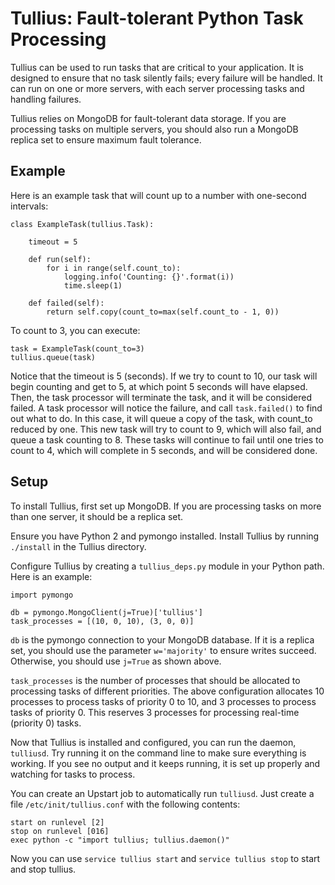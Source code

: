 # Tullius: Fault-tolerant Python Task Processing

Tullius can be used to run tasks that are critical to your application. It is designed to ensure that no task silently fails; every failure will be handled. It can run on one or more servers, with each server processing tasks and handling failures.

Tullius relies on MongoDB for fault-tolerant data storage. If you are processing tasks on multiple servers, you should also run a MongoDB replica set to ensure maximum fault tolerance.

## Example

Here is an example task that will count up to a number with one-second intervals:

    class ExampleTask(tullius.Task):

        timeout = 5

        def run(self):
            for i in range(self.count_to):
                logging.info('Counting: {}'.format(i))
                time.sleep(1)

        def failed(self):
            return self.copy(count_to=max(self.count_to - 1, 0))

To count to 3, you can execute:

    task = ExampleTask(count_to=3)
    tullius.queue(task)

Notice that the timeout is 5 (seconds). If we try to count to 10, our task will begin counting and get to 5, at which point 5 seconds will have elapsed. Then, the task processor will terminate the task, and it will be considered failed. A task processor will notice the failure, and call `task.failed()` to find out what to do. In this case, it will queue a copy of the task, with count_to reduced by one. This new task will try to count to 9, which will also fail, and queue a task counting to 8. These tasks will continue to fail until one tries to count to 4, which will complete in 5 seconds, and will be considered done.

## Setup

To install Tullius, first set up MongoDB. If you are processing tasks on more than one server, it should be a replica set.

Ensure you have Python 2 and pymongo installed. Install Tullius by running `./install` in the Tullius directory.

Configure Tullius by creating a `tullius_deps.py` module in your Python path. Here is an example:

    import pymongo

    db = pymongo.MongoClient(j=True)['tullius']
    task_processes = [(10, 0, 10), (3, 0, 0)]

`db` is the pymongo connection to your MongoDB database. If it is a replica set, you should use the parameter `w='majority'` to ensure writes succeed. Otherwise, you should use `j=True` as shown above.

`task_processes` is the number of processes that should be allocated to processing tasks of different priorities. The above configuration allocates 10 processes to process tasks of priority 0 to 10, and 3 processes to process tasks of priority 0. This reserves 3 processes for processing real-time (priority 0) tasks.

Now that Tullius is installed and configured, you can run the daemon, `tulliusd`. Try running it on the command line to make sure everything is working. If you see no output and it keeps running, it is set up properly and watching for tasks to process.

You can create an Upstart job to automatically run `tulliusd`. Just create a file `/etc/init/tullius.conf` with the following contents:

    start on runlevel [2]
    stop on runlevel [016]
    exec python -c "import tullius; tullius.daemon()"

Now you can use `service tullius start` and `service tullius stop` to start and stop tullius.
